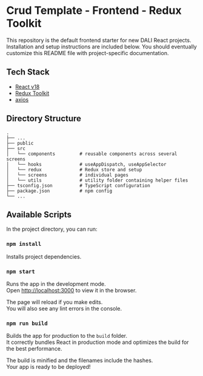 # Crud Template - Frontend - Redux Toolkit

This repository is the default frontend starter for new DALI React projects. Installation and setup instructions are included below. You should eventually customize this README file with project-specific documentation.

## Tech Stack
- [React v18](https://reactjs.org/)
- [Redux Toolkit](https://redux-toolkit.js.org/)
- [axios](https://github.com/axios/axios)

## Directory Structure
    .
    ├── ...    
    ├── public
    ├── src                    
    │   └── components         # reusable components across several screens
    │   └── hooks              # useAppDispatch, useAppSelector
    │   └── redux              # Redux store and setup
    │   └── screens            # individual pages
    │   └── utils              # utility folder containing helper files
    ├── tsconfig.json          # TypeScript configuration
    ├── package.json           # npm config
    └── ...

## Available Scripts

In the project directory, you can run:

### `npm install`

Installs project dependencies.

### `npm start`

Runs the app in the development mode.\
Open [http://localhost:3000](http://localhost:3000) to view it in the browser.

The page will reload if you make edits.\
You will also see any lint errors in the console.

### `npm run build`

Builds the app for production to the `build` folder.\
It correctly bundles React in production mode and optimizes the build for the best performance.

The build is minified and the filenames include the hashes.\
Your app is ready to be deployed!
